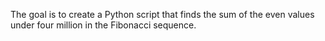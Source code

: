The goal is to create a Python script that finds the sum of the even values under four million in the Fibonacci sequence. 